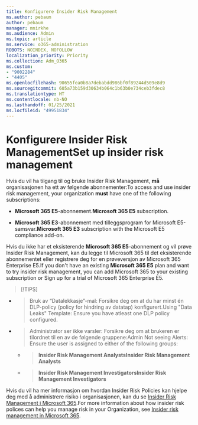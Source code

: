 ```yaml
---
title: Konfigurere Insider Risk Management
ms.author: pebaum
author: pebaum
manager: mnirkhe
ms.audience: Admin
ms.topic: article
ms.service: o365-administration
ROBOTS: NOINDEX, NOFOLLOW
localization_priority: Priority
ms.collection: Adm_O365
ms.custom:
- "9002284"
- "4405"
ms.openlocfilehash: 90655fea0b8a7debabdd986bf0f89244d509e8d9
ms.sourcegitcommit: 605a73b159d30634b064c1b63b0e734ceb3fdec8
ms.translationtype: HT
ms.contentlocale: nb-NO
ms.lasthandoff: 01/25/2021
ms.locfileid: "49951834"
---
```

# <a name="set-up-insider-risk-management"></a><span data-ttu-id="ca77b-102">Konfigurere Insider Risk Management</span><span class="sxs-lookup"><span data-stu-id="ca77b-102">Set up insider risk management</span></span>

<span data-ttu-id="ca77b-103">Hvis du vil ha tilgang til og bruke Insider Risk Management, **må** organisasjonen ha ett av følgende abonnementer:</span><span class="sxs-lookup"><span data-stu-id="ca77b-103">To access and use insider risk management, your organization **must** have one of the following subscriptions:</span></span>

- <span data-ttu-id="ca77b-104">**Microsoft 365 E5**-abonnement.</span><span class="sxs-lookup"><span data-stu-id="ca77b-104">**Microsoft 365 E5** subscription.</span></span>

- <span data-ttu-id="ca77b-105">**Microsoft 365 E3**-abonnement med tilleggsprogram for Microsoft E5-samsvar.</span><span class="sxs-lookup"><span data-stu-id="ca77b-105">**Microsoft 365 E3** subscription with the Microsoft E5 compliance add-on.</span></span>

<span data-ttu-id="ca77b-106">Hvis du ikke har et eksisterende **Microsoft 365 E5**-abonnement og vil prøve Insider Risk Management, kan du legge til Microsoft 365 til det eksisterende abonnementet eller registrere deg for en prøveversjon av Microsoft 365 Enterprise E5.</span><span class="sxs-lookup"><span data-stu-id="ca77b-106">If you don't have an existing **Microsoft 365 E5** plan and want to try insider risk management, you can add Microsoft 365 to your existing subscription or Sign up for a trial of Microsoft 365 Enterprise E5.</span></span>

> [!TIPS]
- > <span data-ttu-id="ca77b-108">Bruk av “Datalekkasje”-mal: Forsikre deg om at du har minst én DLP-policy (policy for hindring av datatap) konfigurert.</span><span class="sxs-lookup"><span data-stu-id="ca77b-108">Using "Data Leaks" Template: Ensure you have atleast one DLP policy configured.</span></span>
- > <span data-ttu-id="ca77b-109">Administrator ser ikke varsler: Forsikre deg om at brukeren er tilordnet til en av de følgende gruppene:</span><span class="sxs-lookup"><span data-stu-id="ca77b-109">Admin Not seeing Alerts: Ensure the user is assigned to either of the following groups:</span></span>
    - ><span data-ttu-id="ca77b-110">**Insider Risk Management Analysts**</span><span class="sxs-lookup"><span data-stu-id="ca77b-110">**Insider Risk Management Analysts**</span></span>
    - ><span data-ttu-id="ca77b-111">**Insider Risk Management Investigators**</span><span class="sxs-lookup"><span data-stu-id="ca77b-111">**Insider Risk Management Investigators**</span></span>

<span data-ttu-id="ca77b-112">Hvis du vil ha mer informasjon om hvordan Insider Risk Policies kan hjelpe deg med å administrere risiko i organisasjonen, kan du se [Insider Risk Management i Microsoft 365](https://go.microsoft.com/fwlink/?linkid=2123907).</span><span class="sxs-lookup"><span data-stu-id="ca77b-112">For more information about how insider risk polices can help you manage risk in your Organization, see [Insider risk management in Microsoft 365](https://go.microsoft.com/fwlink/?linkid=2123907).</span></span>

